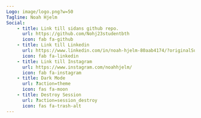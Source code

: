 ```yaml
---
Logo: image/logo.png?w=50
Tagline: Noah Hjelm
Social:
    - title: Link till sidans github repo.
      url: https://github.com/Nohj23studentbth
      icon: fab fa-github
    - title: Link till Linkedin
      url: https://www.linkedin.com/in/noah-hjelm-80aab4174/?originalSubdomain=se
      icon: fab fa-linkedin
    - title: Link till Instagram
      url: https://www.instagram.com/noahhjelm/
      icon: fab fa-instagram
    - title: Dark Mode
      url: ?action=theme
      icon: fas fa-moon
    - title: Destroy Session
      url: ?action=session_destroy
      icon: fas fa-trash-alt
---
```


